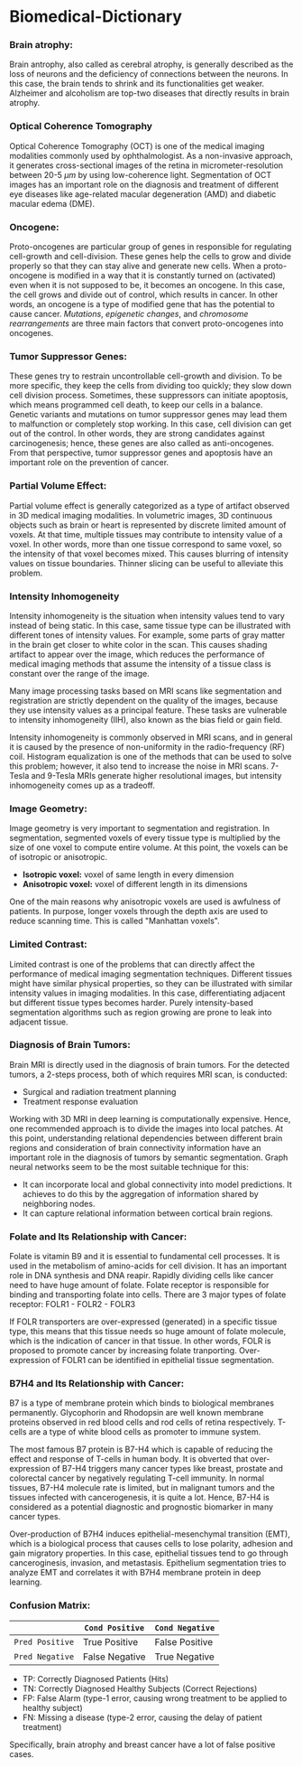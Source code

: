 # Biomedical-Dictionary

### Brain atrophy: 

Brain antrophy, also called as cerebral atrophy, is generally described as the loss of neurons and the deficiency of connections between the neurons. In this case, the brain tends to shrink and its functionalities get weaker. Alzheimer and alcoholism are top-two diseases that directly results in brain atrophy.

### Optical Coherence Tomography

Optical Coherence Tomography (OCT) is one of the medical imaging modalities commonly used by ophthalmologist. As a non-invasive approach, it generates cross-sectional images of the retina in micrometer-resolution between 20-5 $\mu m$ by using low-coherence light. Segmentation of OCT images has an important role on the diagnosis and treatment of different eye diseases like age-related macular degeneration (AMD) and diabetic macular edema (DME).

### Oncogene: 

Proto-oncogenes are particular group of genes in responsible for regulating cell-growth and cell-division. These genes help the cells to grow and divide properly so that they can stay alive and generate new cells. When a proto-oncogene is modified in a way that it is constantly turned on (activated) even when it is not supposed to be, it becomes an oncogene. In this case, the cell grows and divide out of control, which results in cancer. In other words, an oncogene is a type of modified gene that has the potential to cause cancer. *Mutations*, *epigenetic changes*, and *chromosome rearrangements* are three main factors that convert proto-oncogenes into oncogenes.

  
### Tumor Suppressor Genes:

These genes try to restrain uncontrollable cell-growth and division. To be more specific, they keep the cells from dividing too quickly; they slow down cell division process. Sometimes, these suppressors can initiate apoptosis, which means programmed cell death, to keep our cells in a balance. Genetic variants and mutations on tumor suppressor genes may lead them to malfunction or completely stop working. In this case, cell division can get out of the control. In other words, they are strong candidates against carcinogenesis; hence, these genes are also called as anti-oncogenes. From that perspective, tumor suppressor genes and apoptosis have an important role on the prevention of cancer. 

### Partial Volume Effect:

Partial volume effect is generally categorized as a type of artifact observed in 3D medical imaging modalities. In volumetric images, 3D continuous objects such as brain or heart is represented by discrete limited amount of voxels. At that time, multiple tissues may contribute to intensity value of a voxel. In other words, more than one tissue correspond to same voxel, so the intensity of that voxel becomes mixed. This causes blurring of intensity values on tissue boundaries. Thinner slicing can be useful to alleviate this problem. 

### Intensity Inhomogeneity

Intensity inhomogeneity is the situation when intensity values tend to vary instead of being static. In this case, same tissue type can be illustrated with different tones of intensity values. For example, some parts of gray matter in the brain get closer to white color in the scan. This causes shading artifact to appear over the image, which reduces the performance of medical imaging methods that assume the intensity of a tissue class is constant over the range of the image.

Many image processing tasks based on MRI scans like segmentation and registration are strictly dependent on the quality of the images, because they use intensity values as a principal feature. These tasks are vulnerable to intensity inhomogeneity (IIH), also known as the bias field or gain field.

Intensity inhomogeneity is commonly observed in MRI scans, and in general it is caused by the presence of non-uniformity in the radio-frequency (RF) coil. Histogram equalization is one of the methods that can be used to solve this problem; however, it also tend to increase the noise in MRI scans. 7-Tesla and 9-Tesla MRIs generate higher resolutional images, but intensity inhomogeneity comes up as a tradeoff. 

### Image Geometry:

Image geometry is very important to segmentation and registration. In segmentation, segmented voxels of every tissue type is multiplied by the size of one voxel to compute entire volume. At this point, the voxels can be of isotropic or anisotropic. 

- **Isotropic voxel:** voxel of same length in every dimension
- **Anisotropic voxel:** voxel of different length in its dimensions

One of the main reasons why anisotropic voxels are used is awfulness of patients. In purpose, longer voxels through the depth axis are used to reduce scanning time. This is called "Manhattan voxels". 

### Limited Contrast:

Limited contrast is one of the problems that can directly affect the performance of medical imaging segmentation techniques. Different tissues might have similar physical properties, so they can be illustrated with similar intensity values in imaging modalities. In this case, differentiating adjacent but different tissue types becomes harder. Purely intensity-based segmentation algorithms such as region growing are prone to leak into adjacent tissue. 

### Diagnosis of Brain Tumors: 

Brain MRI is directly used in the diagnosis of brain tumors. For the detected tumors, a 2-steps process, both of which requires MRI scan, is conducted:

- Surgical and radiation treatment planning
- Treatment response evaluation

Working with 3D MRI in deep learning is computationally expensive. Hence, one recommended approach is to divide the images into local patches. At this point, understanding relational dependencies between different brain regions and consideration of brain connectivity information have an important role in the diagnosis of tumors by semantic segmentation. Graph neural networks seem to be the most suitable technique for this:

- It can incorporate local and global connectivity into model predictions. It achieves to do this by the aggregation of information shared by neighboring nodes. 
- It can capture relational information between cortical brain regions.

### Folate and Its Relationship with Cancer:

Folate is vitamin B9 and it is essential to fundamental cell processes. It is used in the metabolism of amino-acids for cell division. 
It has an important role in DNA synthesis and DNA reapir. Rapidly dividing cells like cancer need to have huge amount of folate. Folate receptor is responsible for binding and transporting folate into cells. There are 3 major types of folate receptor: FOLR1 - FOLR2 - FOLR3

If FOLR transporters are over-expressed (generated) in a specific tissue type, this means that this tissue needs so huge amount of folate molecule, which is the indication of cancer in that tissue. In other words, FOLR is proposed to promote cancer by increasing folate tranporting. Over-expression of FOLR1 can be identified in epithelial tissue segmentation.

### B7H4 and Its Relationship with Cancer:

B7 is a type of membrane protein which binds to biological membranes permanently. Glycophorin and Rhodopsin are well known membrane proteins observed in red blood cells and rod cells of retina respectively. T-cells are a type of white blood cells as promoter to immune system.

The most famous B7 protein is B7-H4 which is capable of reducing the effect and response of T-cells in human body. It is obverted that over-expression of B7-H4 triggers many cancer types like breast, prostate and colorectal cancer by negatively regulating T-cell immunity.
In normal tissues, B7-H4 molecule rate is limited, but in malignant tumors and the tissues infected with cancerogenesis, it is quite a lot. Hence, B7-H4 is considered as a potential diagnostic and prognostic biomarker in many cancer types.

Over-production of B7H4 induces epithelial-mesenchymal transition (EMT), which is a biological process that causes cells to lose polarity, adhesion and gain migratory properties. In this case, epithelial tissues tend to go through canceroginesis, invasion, and metastasis. Epithelium segmentation tries to analyze EMT and correlates it with B7H4 membrane protein in deep learning.

### Confusion Matrix:


|                 | `Cond Positive` | `Cond Negative` |
| ---             |     ---         |      ---        |
| `Pred Positive` |  True Positive  |  False Positive |
| `Pred Negative` | False Negative  |  True Negative  |

* TP: Correctly Diagnosed Patients (Hits)
* TN: Correctly Diagnosed Healthy Subjects (Correct Rejections)
* FP: False Alarm (type-1 error, causing wrong treatment to be applied to healthy subject)
* FN: Missing a disease (type-2 error, causing the delay of patient treatment)

Specifically, brain atrophy and breast cancer have a lot of false positive cases. 
